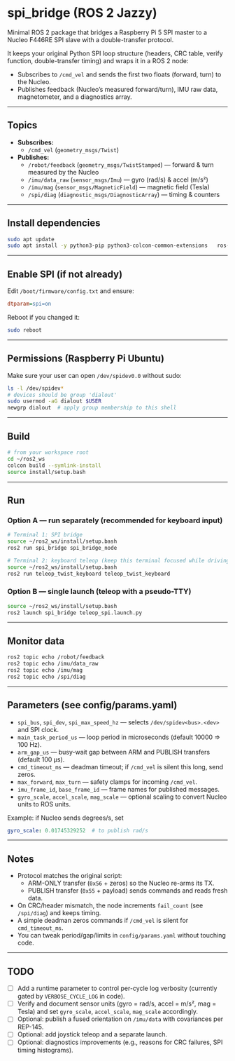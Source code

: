 # spi_bridge (ROS 2 Jazzy)

Minimal ROS 2 package that bridges a Raspberry Pi 5 SPI master to a Nucleo F446RE SPI slave with a double-transfer protocol.

It keeps your original Python SPI loop structure (headers, CRC table, verify function, double-transfer timing) and wraps it in a ROS 2 node:
- Subscribes to `/cmd_vel` and sends the first two floats (forward, turn) to the Nucleo.
- Publishes feedback (Nucleo’s measured forward/turn), IMU raw data, magnetometer, and a diagnostics array.

---

## Topics

- **Subscribes:**
  - `/cmd_vel` (`geometry_msgs/Twist`)
- **Publishes:**
  - `/robot/feedback` (`geometry_msgs/TwistStamped`) — forward & turn measured by the Nucleo
  - `/imu/data_raw` (`sensor_msgs/Imu`) — gyro (rad/s) & accel (m/s²)
  - `/imu/mag` (`sensor_msgs/MagneticField`) — magnetic field (Tesla)
  - `/spi/diag` (`diagnostic_msgs/DiagnosticArray`) — timing & counters

---

## Install dependencies

```bash
sudo apt update
sudo apt install -y python3-pip python3-colcon-common-extensions   ros-jazzy-teleop-twist-keyboard python3-spidev
```

---

## Enable SPI (if not already)

Edit `/boot/firmware/config.txt` and ensure:

```ini
dtparam=spi=on
```

Reboot if you changed it:

```bash
sudo reboot
```

---

## Permissions (Raspberry Pi Ubuntu)

Make sure your user can open `/dev/spidev0.0` without sudo:

```bash
ls -l /dev/spidev*
# devices should be group 'dialout'
sudo usermod -aG dialout $USER
newgrp dialout  # apply group membership to this shell
```

---

## Build

```bash
# from your workspace root
cd ~/ros2_ws
colcon build --symlink-install
source install/setup.bash
```

---

## Run

### Option A — run separately (recommended for keyboard input)

```bash
# Terminal 1: SPI bridge
source ~/ros2_ws/install/setup.bash
ros2 run spi_bridge spi_bridge_node

# Terminal 2: keyboard teleop (keep this terminal focused while driving)
source ~/ros2_ws/install/setup.bash
ros2 run teleop_twist_keyboard teleop_twist_keyboard
```

### Option B — single launch (teleop with a pseudo-TTY)

```bash
source ~/ros2_ws/install/setup.bash
ros2 launch spi_bridge teleop_spi.launch.py
```

---

## Monitor data

```bash
ros2 topic echo /robot/feedback
ros2 topic echo /imu/data_raw
ros2 topic echo /imu/mag
ros2 topic echo /spi/diag
```

---

## Parameters (see config/params.yaml)

- `spi_bus`, `spi_dev`, `spi_max_speed_hz` — selects `/dev/spidev<bus>.<dev>` and SPI clock.  
- `main_task_period_us` — loop period in microseconds (default 10000 ⇒ 100 Hz).  
- `arm_gap_us` — busy-wait gap between ARM and PUBLISH transfers (default 100 µs).  
- `cmd_timeout_ms` — deadman timeout; if `/cmd_vel` is silent this long, send zeros.  
- `max_forward`, `max_turn` — safety clamps for incoming `/cmd_vel`.  
- `imu_frame_id`, `base_frame_id` — frame names for published messages.  
- `gyro_scale`, `accel_scale`, `mag_scale` — optional scaling to convert Nucleo units to ROS units.  

Example: if Nucleo sends degrees/s, set  
```yaml
gyro_scale: 0.01745329252  # to publish rad/s
```

---

## Notes

- Protocol matches the original script:  
  - ARM-ONLY transfer (`0x56` + zeros) so the Nucleo re-arms its TX.  
  - PUBLISH transfer (`0x55` + payload) sends commands and reads fresh data.  
- On CRC/header mismatch, the node increments `fail_count` (see `/spi/diag`) and keeps timing.  
- A simple deadman zeros commands if `/cmd_vel` is silent for `cmd_timeout_ms`.  
- You can tweak period/gap/limits in `config/params.yaml` without touching code.  

---

## TODO

- [ ] Add a runtime parameter to control per-cycle log verbosity (currently gated by `VERBOSE_CYCLE_LOG` in code).  
- [ ] Verify and document sensor units (gyro = rad/s, accel = m/s², mag = Tesla) and set `gyro_scale`, `accel_scale`, `mag_scale` accordingly.  
- [ ] Optional: publish a fused orientation on `/imu/data` with covariances per REP-145.  
- [ ] Optional: add joystick teleop and a separate launch.  
- [ ] Optional: diagnostics improvements (e.g., reasons for CRC failures, SPI timing histograms).  
